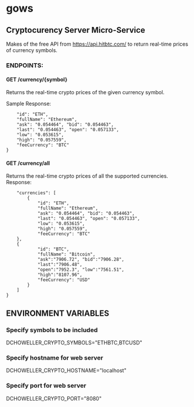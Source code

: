 # gows
## Cryptocurency Server Micro-Service

Makes of the free API from https://api.hitbtc.com/ to return real-time prices of currency symbols.

### ENDPOINTS:

#### GET /currency/{symbol}

Returns the real-time crypto prices of the given currency symbol.

Sample Response:
```{
    "id": "ETH",
    "fullName": "Ethereum",
    "ask": "0.054464", "bid": "0.054463",
    "last": "0.054463", "open": "0.057133",
    "low": "0.053615",
    "high": "0.057559",
    "feeCurrency": "BTC"
}
```

#### GET /currency/all

Returns the real-time crypto prices of all the supported currencies.
Response:
 
  
```{
    "currencies": [
        {
            "id": "ETH",
            "fullName": "Ethereum",
            "ask": "0.054464", "bid": "0.054463",
            "last": "0.054463", "open": "0.057133",
            "low": "0.053615",
            "high": "0.057559",
            "feeCurrency": "BTC"
    },
    {
            "id": "BTC",
            "fullName": "Bitcoin",
            "ask":"7906.72", "bid":"7906.28",
            "last":"7906.48",
            "open":"7952.3", "low":"7561.51",
            "high":"8107.96",
            "feeCurrency": "USD"
        }
    ]
}
```
## ENVIRONMENT VARIABLES

### Specify symbols to be included
DCHOWELLER_CRYPTO_SYMBOLS="ETHBTC,BTCUSD"
### Specify hostname for web server
DCHOWELLER_CRYPTO_HOSTNAME="localhost"
### Specify port for web server
DCHOWELLER_CRYPTO_PORT="8080"
